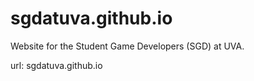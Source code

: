 # sgdatuva.github.io
Website for the Student Game Developers (SGD) at UVA.

url: sgdatuva.github.io

